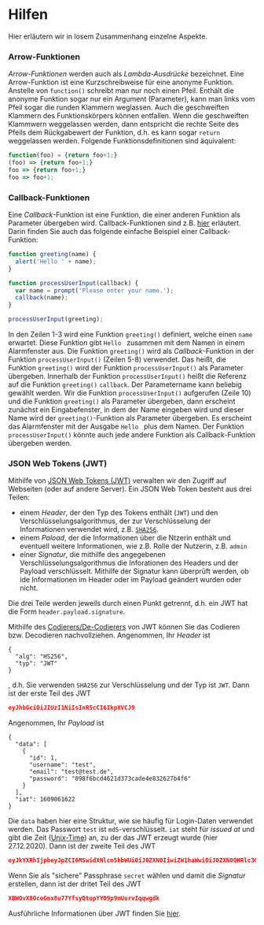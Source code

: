 # Hilfen

Hier erläutern wir in losem Zusammenhang einzelne Aspekte. 


### Arrow-Funktionen

*Arrow-Funktionen* werden auch als *Lambda-Ausdrücke* bezeichnet. Eine Arrow-Funktion ist eine Kurzschreibweise für eine anonyme Funktion. Anstelle von `function()` schreibt man nur noch einen  Pfeil. Enthält die anonyme Funktion sogar nur ein Argument (Parameter), kann man links vom Pfeil sogar die runden Klammern weglassen. Auch die geschweiften Klammern des Funktionskörpers können entfallen. Wenn die geschweiften Klammwern weggelassen werden, dann entspricht die rechte Seite des Pfeils dem Rückgabewert der Funktion, d.h. es kann sogar `return` weggelassen werden. Folgende Funktionsdefinitionen sind äquivalent:

``` javascript
function(foo) = {return foo+1;}
(foo) => {return foo+1;}
foo => {return foo+1;}
foo => foo+1;
```

### Callback-Funktionen

Eine *Callback*-Funktion ist eine Funktion, die einer anderen Funktion als Parameter übergeben wird. Callback-Funktionen sind z.B. [hier](https://developer.mozilla.org/en-US/docs/Glossary/Callback_function) erläutert. Darin finden Sie auch das folgende einfache Beispiel einer Callback-Funktion:

``` javascript linenums="1"
function greeting(name) {
  alert('Hello ' + name);
}

function processUserInput(callback) {
  var name = prompt('Please enter your name.');
  callback(name);
}

processUserInput(greeting);
```

In den Zeilen 1-3 wird eine Funktion `greeting()` definiert, welche einen `name` erwartet. Diese Funktion gibt `Hello ` zusammen mit dem Namen in einem Alarmfenster aus. Die Funktion `greeting()` wird als *Callback*-Funktion in der Funktion `processUserInput()` (Zeilen 5-8) verwendet. Das heißt, die Funktion `greeting()` wird der Funktion `processUserInput()` als Parameter übergeben. Innerhalb der Funktion `processUserInput()` heißt die Referenz auf die Funktion `greeting()` `callback`. Der Parametername kann beliebig gewählt werden. Wir die Funktion `processUserInput()` aufgerufen (Zeile 10) und die Funktion `greeting()` als Parameter übergeben, dann erscheint zunächst ein Eingabefenster, in dem der Name eingeben wird und dieser Name wird der `greeting()`-Funktion als Parameter übergeben. Es erscheint das Alarmfenster mit der Ausgabe `Hello ` plus dem Namen. Der Funktion `processUserInput()` könnte auch jede andere Funktion als Callback-Funktion übergeben werden. 


### JSON Web Tokens (JWT)

Mithilfe von [JSON Web Tokens (JWT)](https://jwt.io/introduction) verwalten wir den Zugriff auf Webseiten (oder auf andere Server). Ein JSON Web Token besteht aus drei Teilen:

- einem *Header*, der den Typ des Tokens enthält (`JWT`) und den Verschlüsselungsalgorithmus, der zur Verschlüsselung der Informationen verwendet wird, z.B. [`SHA256`](https://de.wikipedia.org/wiki/SHA-2).  
- einem *Paload*, der die Informationen über die Ntzerin enthält und eventuell weitere Informationen, wie z.B. Rolle der Nutzerin, z.B. `admin`
- einer *Signatur*, die mithilfe des angegebenen Verschlüsselungsalgorithmus die Inforationen des Headers und der Payload verschlüsselt. Mithilfe der Signatur kann überprüft werden, ob ide Informationen im Header oder im Payload geändert wurden oder nicht. 

Die drei Teile werden jeweils durch einen Punkt getrennt, d.h. ein JWT hat die Form `header.payload.signature`. 

Mithilfe des [Codierers/De-Codierers](https://jwt.io/#debugger-io) von JWT können Sie das Codieren bzw. Decodieren nachvollziehen. Angenommen, Ihr *Header* ist 

```jason
{
  "alg": "HS256",
  "typ": "JWT"
}
```

, d.h. Sie verwenden `SHA256` zur Verschlüsselung und der Typ ist `JWT`. Dann ist der erste Teil des JWT

```json
eyJhbGciOiJIUzI1NiIsInR5cCI6IkpXVCJ9
```

Angenommen, Ihr *Payload* ist 

```jason
{
  "data": [
    {
      "id": 1,
      "username": "test",
      "email": "test@test.de",
      "password": "098f6bcd4621d373cade4e832627b4f6"
    }
  ],
  "iat": 1609061622
}
``` 

Die `data` haben hier eine Struktur, wie sie häufig für Login-Daten verwendet werden. Das Passwort `test` ist `md5`-verschlüsselt. `iat` steht für *issued at*  und gibt die Zeit ([Unix-Time](https://www.unixtimestamp.com/index.php)) an, zu der das JWT erzeugt wurde (hier 27.12.2020). Dann ist der zweite Teil des JWT

```json
eyJkYXRhIjpbeyJpZCI6MSwidXNlcm5hbWUiOiJ0ZXN0IiwiZW1haWwiOiJ0ZXN0QHRlc3QuZGUiLCJwYXNzd29yZCI6IjA5OGY2YmNkNDYyMWQzNzNjYWRlNGU4MzI2MjdiNGY2In1dLCJpYXQiOjE2MDkwNjE2MjJ9
```

Wenn Sie als "sichere" Passphrase `secret` wählen und damit die *Signatur* erstellen, dann ist der dritet Teil des JWT

```json
XBWOvX8OceGmx8u77YfsyQtupYYO9p9mUurvIqqwgdk
```

Ausführliche Informationen über JWT finden Sie [hier](https://jwt.io).
